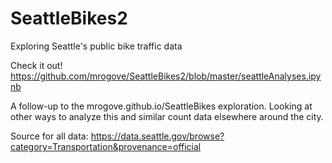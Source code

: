 # SeattleBikes2
Exploring Seattle's public bike traffic data

Check it out! https://github.com/mrogove/SeattleBikes2/blob/master/seattleAnalyses.ipynb

A follow-up to the mrogove.github.io/SeattleBikes exploration. 
Looking at other ways to analyze this and similar count data elsewhere around the city.

Source for all data:
https://data.seattle.gov/browse?category=Transportation&provenance=official
